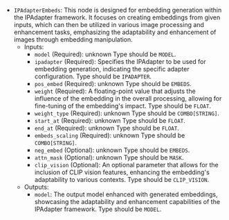 - `IPAdapterEmbeds`: This node is designed for embedding generation within the IPAdapter framework. It focuses on creating embeddings from given inputs, which can then be utilized in various image processing and enhancement tasks, emphasizing the adaptability and enhancement of images through embedding manipulation.
    - Inputs:
        - `model` (Required): unknown Type should be `MODEL`.
        - `ipadapter` (Required): Specifies the IPAdapter to be used for embedding generation, indicating the specific adapter configuration. Type should be `IPADAPTER`.
        - `pos_embed` (Required): unknown Type should be `EMBEDS`.
        - `weight` (Required): A floating-point value that adjusts the influence of the embedding in the overall processing, allowing for fine-tuning of the embedding's impact. Type should be `FLOAT`.
        - `weight_type` (Required): unknown Type should be `COMBO[STRING]`.
        - `start_at` (Required): unknown Type should be `FLOAT`.
        - `end_at` (Required): unknown Type should be `FLOAT`.
        - `embeds_scaling` (Required): unknown Type should be `COMBO[STRING]`.
        - `neg_embed` (Optional): unknown Type should be `EMBEDS`.
        - `attn_mask` (Optional): unknown Type should be `MASK`.
        - `clip_vision` (Optional): An optional parameter that allows for the inclusion of CLIP vision features, enhancing the embedding's adaptability to various contexts. Type should be `CLIP_VISION`.
    - Outputs:
        - `model`: The output model enhanced with generated embeddings, showcasing the adaptability and enhancement capabilities of the IPAdapter framework. Type should be `MODEL`.
